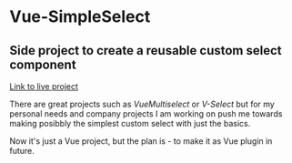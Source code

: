 # Vue-SimpleSelect

## Side project to create a reusable custom select component

[Link to live project](https://devzom.github.io/Vue-SimpleSelect/)

There are great projects such as _VueMultiselect_ or _V-Select_
but for my personal needs and company projects I am working on push me towards making posibbly
the simplest custom select with just the basics.

Now it's just a Vue project, but the plan is - to make it as Vue plugin in future.

